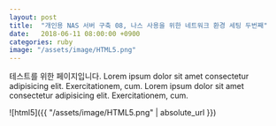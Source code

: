 ```yaml
---
layout: post
title:  "개인용 NAS 서버 구축 08, 나스 사용을 위한 네트워크 환경 세팅 두번째"
date:   2018-06-11 08:00:00 +0900
categories: ruby
image: "/assets/image/HTML5.png"
---
```


테스트를 위한 페이지입니다.
Lorem ipsum dolor sit amet consectetur adipisicing elit. Exercitationem, cum. Lorem ipsum dolor sit amet consectetur adipisicing elit. Exercitationem, cum.

![html5]({{ "/assets/image/HTML5.png" | absolute_url }})
